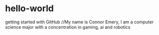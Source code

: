 # hello-world
getting started with GitHub
//My name is Connor Emery, I am a computer science major with a concentration in gaming, ai and robotics
